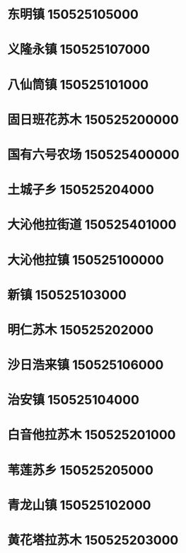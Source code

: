 # 东明镇 150525105000
# 义隆永镇 150525107000
# 八仙筒镇 150525101000
# 固日班花苏木 150525200000
# 国有六号农场 150525400000
# 土城子乡 150525204000
# 大沁他拉街道 150525401000
# 大沁他拉镇 150525100000
# 新镇 150525103000
# 明仁苏木 150525202000
# 沙日浩来镇 150525106000
# 治安镇 150525104000
# 白音他拉苏木 150525201000
# 苇莲苏乡 150525205000
# 青龙山镇 150525102000
# 黄花塔拉苏木 150525203000
